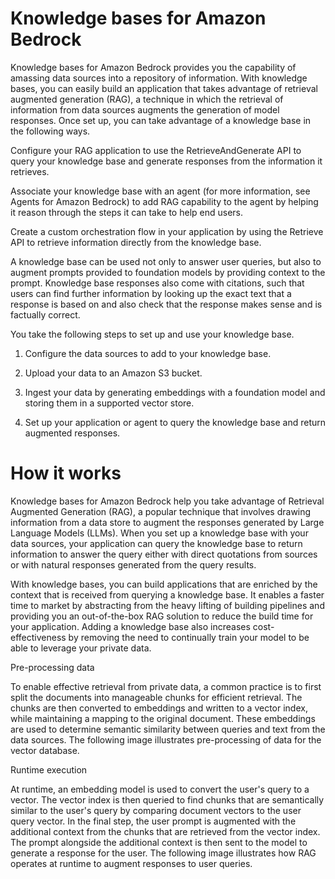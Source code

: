 # Knowledge bases for Amazon Bedrock

Knowledge bases for Amazon Bedrock provides you the capability of amassing data sources into a repository of information. With knowledge bases, you can easily build an application that takes advantage of retrieval augmented generation (RAG), a technique in which the retrieval of information from data sources augments the generation of model responses. Once set up, you can take advantage of a knowledge base in the following ways.

Configure your RAG application to use the RetrieveAndGenerate API to query your knowledge base and generate responses from the information it retrieves.

Associate your knowledge base with an agent (for more information, see Agents for Amazon Bedrock) to add RAG capability to the agent by helping it reason through the steps it can take to help end users.

Create a custom orchestration flow in your application by using the Retrieve API to retrieve information directly from the knowledge base.

A knowledge base can be used not only to answer user queries, but also to augment prompts provided to foundation models by providing context to the prompt. Knowledge base responses also come with citations, such that users can find further information by looking up the exact text that a response is based on and also check that the response makes sense and is factually correct.

You take the following steps to set up and use your knowledge base.

1. Configure the data sources to add to your knowledge base.

2. Upload your data to an Amazon S3 bucket.

3. Ingest your data by generating embeddings with a foundation model and storing them in a supported vector store.

4. Set up your application or agent to query the knowledge base and return augmented responses.

# How it works

Knowledge bases for Amazon Bedrock help you take advantage of Retrieval Augmented Generation (RAG), a popular technique that involves drawing information from a data store to augment the responses generated by Large Language Models (LLMs). When you set up a knowledge base with your data sources, your application can query the knowledge base to return information to answer the query either with direct quotations from sources or with natural responses generated from the query results.

With knowledge bases, you can build applications that are enriched by the context that is received from querying a knowledge base. It enables a faster time to market by abstracting from the heavy lifting of building pipelines and providing you an out-of-the-box RAG solution to reduce the build time for your application. Adding a knowledge base also increases cost-effectiveness by removing the need to continually train your model to be able to leverage your private data.

Pre-processing data

To enable effective retrieval from private data, a common practice is to first split the documents into manageable chunks for efficient retrieval. The chunks are then converted to embeddings and written to a vector index, while maintaining a mapping to the original document. These embeddings are used to determine semantic similarity between queries and text from the data sources. The following image illustrates pre-processing of data for the vector database.

Runtime execution

At runtime, an embedding model is used to convert the user's query to a vector. The vector index is then queried to find chunks that are semantically similar to the user's query by comparing document vectors to the user query vector. In the final step, the user prompt is augmented with the additional context from the chunks that are retrieved from the vector index. The prompt alongside the additional context is then sent to the model to generate a response for the user. The following image illustrates how RAG operates at runtime to augment responses to user queries.

